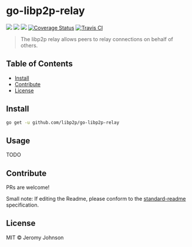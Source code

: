 go-libp2p-relay
==================

[![](https://img.shields.io/badge/made%20by-Protocol%20Labs-blue.svg?style=flat-square)](http://ipn.io)
[![](https://img.shields.io/badge/project-IPFS-blue.svg?style=flat-square)](http://libp2p.io/)
[![](https://img.shields.io/badge/freenode-%23ipfs-blue.svg?style=flat-square)](http://webchat.freenode.net/?channels=%23ipfs)
[![Coverage Status](https://coveralls.io/repos/github/libp2p/go-libp2p-relay/badge.svg?branch=master)](https://coveralls.io/github/libp2p/go-libp2p-relay?branch=master)
[![Travis CI](https://travis-ci.org/libp2p/go-libp2p-relay.svg?branch=master)](https://travis-ci.org/libp2p/go-libp2p-relay)

> The libp2p relay allows peers to relay connections on behalf of others.


## Table of Contents

- [Install](#install)
- [Contribute](#contribute)
- [License](#license)

## Install

```sh
go get -u github.com/libp2p/go-libp2p-relay
```

## Usage

TODO

## Contribute

PRs are welcome!

Small note: If editing the Readme, please conform to the [standard-readme](https://github.com/RichardLitt/standard-readme) specification.

## License

MIT © Jeromy Johnson
